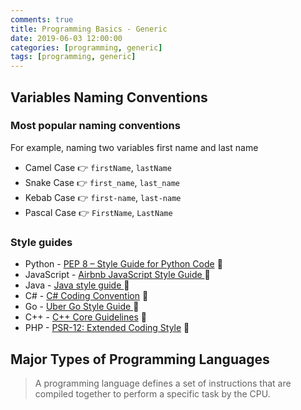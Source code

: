 ```yaml
---
comments: true
title: Programming Basics - Generic
date: 2019-06-03 12:00:00
categories: [programming, generic]
tags: [programming, generic]
---
```


## Variables Naming Conventions

### Most popular naming conventions

For example, naming two variables first name and last name

* Camel Case :point_right: `firstName`, `lastName`
* Snake Case :point_right: `first_name`, `last_name`	
* Kebab Case :point_right: `first-name`, `last-name`
* Pascal Case :point_right: `FirstName`, `LastName`

### Style guides
- Python - [PEP 8 – Style Guide for Python Code](https://peps.python.org/pep-0008/) :link: 
- JavaScript - [Airbnb JavaScript Style Guide ](https://github.com/airbnb/javascript):link: 
- Java - [Java style guide ](https://www.cs.cornell.edu/courses/JavaAndDS/JavaStyle.html):link: 
- C# - [C# Coding Convention](https://docs.microsoft.com/en-us/dotnet/csharp/fundamentals/coding-style/coding-conventions) :link: 
- Go - [Uber Go Style Guide ](https://github.com/uber-go/guide/blob/master/style.md):link: 
- C++ - [C++ Core Guidelines](https://isocpp.github.io/CppCoreGuidelines/CppCoreGuidelines) :link: 
- PHP - [PSR-12: Extended Coding Style](https://www.php-fig.org/psr/psr-12/) :link: 

## Major Types of Programming Languages

> A programming language defines a set of instructions that are compiled together to perform a specific task by the CPU.

